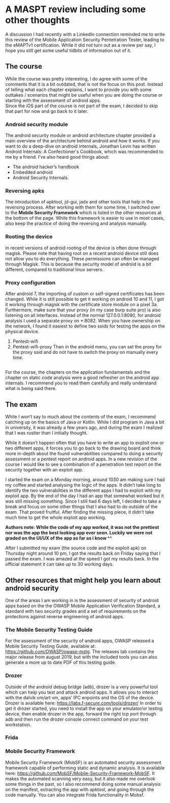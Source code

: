 A MASPT review including some other thoughts
========================

A discussion I had recently with a LinkedIn connection reminded me to write this review of the Mobile Application Security Pentetration Tester, leading to the eMAPTv1 certification. While it did not turn out as a review per say, I hope you still get some useful tidbits of information out of it. 


## The course
While the course was pretty interesting, I do agree with some of the comments that it is a bit outdated, that is not the focus on this post. Instead of telling what each chapter explains, I want to provide you with some outtakes / scenarios that might be useful when you are doing the course or starting with the assessment of android apps.  
Since the iOS part of the course is not part of the exam, I decided to skip that part for now and go back to it later. 
###	Android security module
The android security module or android architecture chapter provided a main overview of the architecture behind android and how it works. If you want to do a deep-dive on android internals, Jonathan Levin has written Android Internals: A Confectioner's Cookbook, which was recommended to me by a friend. 
I’ve also heard good things about:
-	The android hacker’s handbook
-	Embedded android
-	Android Security Internals.

###	Reversing apks
The introduction of apktool, jd-gui, jadx and other tools that help in the reversing process. After working with them for some time, I switched over to the **Mobile Security Framework** which is listed in the other resources at the bottom of the page. While this framework is easier to use in most cases, also keep the practice of doing the reversing and analysis manually. 
  
###	Rooting the device
In recent versions of android rooting of the device is often done through magisk. Please note that having root on a recent android device still does not allow you to do everything. These permissions can often be managed through Magisk.  This is because the security model of android is a bit different, compared to traditional linux servers. 

###	Proxy configuration
After android 7, the importing of custom or self-signed certificates has been changed. While it is still possible to get it working on android 10 and 11, I got it working through magisk with the certificate store module on a pixel 3a. Furthermore, make sure that your proxy (in my case burp suite pro) is also listening on all interfaces. Instead of the normal 127.0.0.1:8080, for android analysis I used a separate proxy on *:8082. When you have ownership on the network, I found it easiest to define two ssids for testing the apps on the physical device. 
1.	Pentest-wifi
2.	Pentest-wifi-proxy
Then in the android menu, you can set the proxy for the proxy ssid and do not have to switch the proxy on manually every time. 

##
For the course, the chapters on the application fundamentals and the chapter on static code analysis were a good refresher on the android app internals. I recommend you to read them carefully and really understand what is being said there.  


## The exam
While I won’t say to much about the contents of the exam, I recommend catching up on the basics of Java or Kotlin. While I did program in Java a bit in university, it was already a few years ago, and during the exam I realized that I was rustier than I initially thought. 

While it doesn’t happen often that you have to write an app to exploit one or two different apps, it forces you to go back to the drawing board and think more in-depth about the found vulnerabilities compared to doing a security assessment or a pentest report on android apps. In a new revision of the course I would like to see a combination of a penetration test report on the security together with an exploit app.  

I started the exam on a Monday morning, around 1030 am making sure I had my coffee and started analysing the logic of the apps. It didn’t take long to identify the two vulnerabilities in the different apps I had to exploit with my exploit app. By the end of the day I had an app that somewhat worked but it was still missing something. Since I still had 6 days left, I decided to take a break and focus on some other things that I also had to do outside of the exam. That proved fruitful. After finding the missing piece, it didn’t take much time to get the whole exploit app working. 

**Authors note: While the code of my app worked, it was not the prettiest nor was the app the best looking app ever seen. Luckily we were not graded on the UI/UX of the app as far as i know ^^**

After I submitted my exam (the source code and the exploit apk) on Thursday night around 10 pm, I got the results back on Friday saying that I passed the exam. I was amazed at the speed I got my results back. In the official statement it can take up to 30 working days. 

## Other resources that might help you learn about android security
One of the areas I am working in is the assessment of security of android apps based on the the OWASP Mobile Application Verification Standard, a standard with two security grades and a set of requirements on the protections against reverse engineering of android apps. 

### The Mobile Security Testing Guide
For the assessment of the security of android apps, OWASP released a Mobile Security Testing Guide, available at: https://github.com/OWASP/owasp-mstg. The releases tab contains the major release from august 2019, but with the included tools you can also generate a more up to date PDF of this testing guide. 

### Drozer
Outside of the android debug bridge (adb), drozer is a very powerful tool which can help you test and attack android apps. It allows you to interact with the dalvik vm/art vm, apps’ IPC enpoints and the OS of the device. Drozer is available here: https://labs.f-secure.com/tools/drozer/
In order to get it drozer started, you need to install the app on your emulator/or testing device, then enable drozer in the app, forward the right tcp port through adb and then run the drozer console connect command on your test workstation. 

### Frida

### Mobile Security Framework
Mobile Security Framework (MobSF) is an automated security assessment framework capable of performing static and dynamic analysis. It is available here: https://github.com/MobSF/Mobile-Security-Framework-MobSF. It makes the automated scanning very easy, but it also made me overlook some things in the past, so I also recommend doing some manual analysis on the manifest, extracting the app with apktool, and going through the code manually. You can also integrate Frida functionality in Mobsf. 


